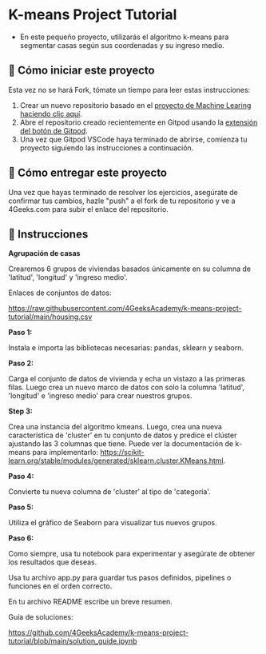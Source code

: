 <!-- hide -->
# K-means Project Tutorial
<!-- endhide -->

- En este pequeño proyecto, utilizarás el algoritmo k-means para segmentar casas según sus coordenadas y su ingreso medio.

## 🌱  Cómo iniciar este proyecto

Esta vez no se hará Fork, tómate un tiempo para leer estas instrucciones:

1. Crear un nuevo repositorio basado en el [proyecto de Machine Learing](https://github.com/4GeeksAcademy/machine-learning-python-template/generate) [haciendo clic aquí](https://github.com/4GeeksAcademy/machine-learning-python-template).
2. Abre el repositorio creado recientemente en Gitpod usando la [extensión del botón de Gitpod](https://www.gitpod.io/docs/browser-extension/).
3. Una vez que Gitpod VSCode haya terminado de abrirse, comienza tu proyecto siguiendo las instrucciones a continuación.

## 🚛 Cómo entregar este proyecto

Una vez que hayas terminado de resolver los ejercicios, asegúrate de confirmar tus cambios, hazle "push" a el fork de tu repositorio y ve a 4Geeks.com para subir el enlace del repositorio.

## 📝 Instrucciones

**Agrupación de casas**

Crearemos 6 grupos de viviendas basados ​​únicamente en su columna de 'latitud', 'longitud' y 'ingreso medio'.

Enlaces de conjuntos de datos:

https://raw.githubusercontent.com/4GeeksAcademy/k-means-project-tutorial/main/housing.csv

**Paso 1:**

Instala e importa las bibliotecas necesarias: pandas, sklearn y seaborn.

**Paso 2:**

Carga el conjunto de datos de vivienda y echa un vistazo a las primeras filas. Luego crea un nuevo marco de datos con solo la columna 'latitud', 'longitud' e 'ingreso medio' para crear nuestros grupos.

**Step 3:**

Crea una instancia del algoritmo kmeans. Luego, crea una nueva característica de 'cluster' en tu conjunto de datos y predice el clúster ajustando las 3 columnas que tiene. Puede ver la documentación de k-means para implementarlo: https://scikit-learn.org/stable/modules/generated/sklearn.cluster.KMeans.html.

**Paso 4:**

Convierte tu nueva columna de 'cluster' al tipo de 'categoría'.

**Paso 5:**

Utiliza el gráfico de Seaborn para visualizar tus nuevos grupos.

**Paso 6:**

Como siempre, usa tu notebook para experimentar y asegúrate de obtener los resultados que deseas.

Usa tu archivo app.py para guardar tus pasos definidos, pipelines o funciones en el orden correcto.

En tu archivo README escribe un breve resumen.

Guía de soluciones: 

https://github.com/4GeeksAcademy/k-means-project-tutorial/blob/main/solution_guide.ipynb

